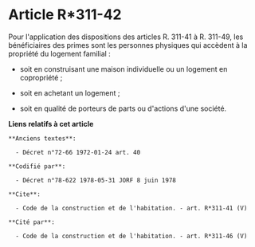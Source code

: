 # Article R*311-42

Pour l'application des dispositions des articles R. 311-41 à R. 311-49, les bénéficiaires des primes sont les personnes
physiques qui accèdent à la propriété du logement familial :

- soit en construisant une maison individuelle ou un logement en copropriété ;

- soit en achetant un logement ;

- soit en qualité de porteurs de parts ou d'actions d'une société.

**Liens relatifs à cet article**

	**Anciens textes**:

	  - Décret n°72-66 1972-01-24 art. 40

	**Codifié par**:

	  - Décret n°78-622 1978-05-31 JORF 8 juin 1978

	**Cite**:

	  - Code de la construction et de l'habitation. - art. R*311-41 (V)

	**Cité par**:

	  - Code de la construction et de l'habitation. - art. R*311-46 (V)
